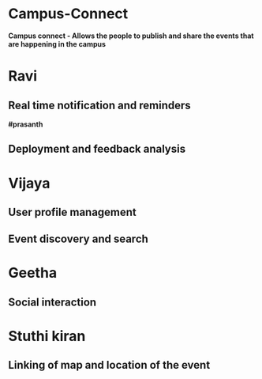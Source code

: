 # Campus-Connect
<b> Campus connect - Allows the people to publish and share the events that are happening in the campus <b>

# Ravi
## Real time notification and reminders
#prasanth
## Deployment and feedback analysis 
# Vijaya
## User profile management 
## Event discovery and search
# Geetha
## Social interaction 
# Stuthi kiran
## Linking of map and location of the event
